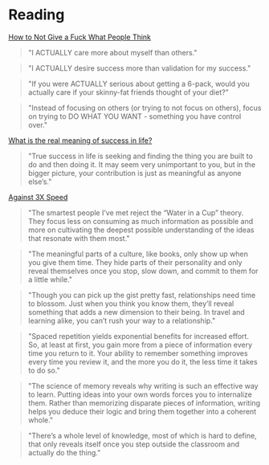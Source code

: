 # Reading

[How to Not Give a Fuck What People Think](https://www.goodlookingloser.com/laid/fundamentals/confidence/how-to-not-give-a-fuck-what-people-think-a-different-perspective-to-not-caring-anymore)

> "I ACTUALLY care more about myself than others."

> "I ACTUALLY desire success more than validation for my success."

> "If you were ACTUALLY serious about getting a 6-pack, would you actually care if your skinny-fat friends thought of your diet?"

> "Instead of focusing on others (or trying to not focus on others), focus on trying to DO WHAT YOU WANT - something you have control over."

[What is the real meaning of success in life?](https://qr.ae/pGzokC)

> "True success in life is seeking and finding the thing you are built to do and then doing it. It may seem very unimportant to you, but in the bigger picture, your contribution is just as meaningful as anyone else’s."

[Against 3X Speed](https://perell.com/essay/against-3x-speed/)

> "The smartest people I’ve met reject the “Water in a Cup” theory. They focus less on consuming as much information as possible and more on cultivating the deepest possible understanding of the ideas that resonate with them most."

> "The meaningful parts of a culture, like books, only show up when you give them time. They hide parts of their personality and only reveal themselves once you stop, slow down, and commit to them for a little while."

> "Though you can pick up the gist pretty fast, relationships need time to blossom. Just when you think you know them, they’ll reveal something that adds a new dimension to their being. In travel and learning alike, you can’t rush your way to a relationship."

> "Spaced repetition yields exponential benefits for increased effort. So, at least at first, you gain more from a piece of information every time you return to it. Your ability to remember something improves every time you review it, and the more you do it, the less time it takes to do so."

> "The science of memory reveals why writing is such an effective way to learn. Putting ideas into your own words forces you to internalize them. Rather than memorizing disparate pieces of information, writing helps you deduce their logic and bring them together into a coherent whole."

> "There’s a whole level of knowledge, most of which is hard to define, that only reveals itself once you step outside the classroom and actually do the thing."
